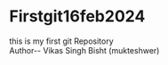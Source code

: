 # Firstgit16feb2024
this is  my first git  Repository
<br>
 Author-- Vikas Singh Bisht (mukteshwer)
